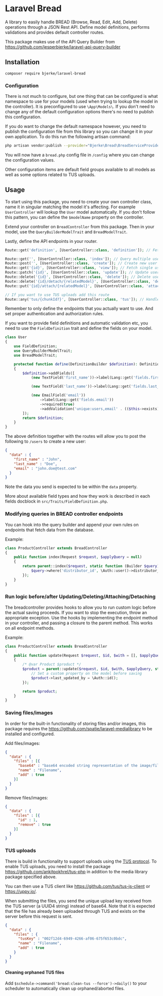 # Laravel Bread

A library to easily handle BREAD (Browse, Read, Edit, Add, Delete) operations through a JSON Rest API. Define model definitions, performs validations and provides default controller routes.

This package makes use of the API Query Builder from https://github.com/jesperbjerke/laravel-api-query-builder

## Installation

```shell script
composer require bjerke/laravel-bread
```

### Configuration

There is not much to configure, but one thing that can be configured is what namespace to use for your models (used when trying to lookup the model in the controller).
It is preconfigured to use `\App\Models\`. If you don't need to change any of the default configuration options there's no need to publish this configuration.

If you do want to change the default namespace however, you need to publish the configuration file from this library so you can change it in your own application.
To do this run the following artisan command:
```sh
php artisan vendor:publish --provider="Bjerke\Bread\BreadServiceProvider"
```

You will now have a `bread.php` config file in `/config` where you can change the configuration values.

Other configuration items are default field groups available to all models as well as some options related to TUS uploads.

## Usage

To start using this package, you need to create your own controller class, name it in singular matching the model it's affecting.
For example `UserController` will lookup the `User` model automatically. If you don't follow this pattern, you can define the `$modelName` property on the controller.

Extend your controller on `BreadController` from this package. Then in your model, use the `QueryBuilderModelTrait` and `BreadModelTrait`.

Lastly, define the API endpoints in your router.

```php
Route::get('definition', [UserController::class, 'definition']); // Fetch model field definitions

Route::get('', [UserController::class, 'index']); // Query multiple users, uses ApiQueryBuilder
Route::post('', [UserController::class, 'create']); // Create new user
Route::get('{id}', [UserController::class, 'view']); // Fetch single user
Route::patch('{id}', [UserController::class, 'update']); // Update user
Route::delete('{id}', [UserController::class, 'delete']); // Delete user
Route::delete('{id}/detach/{relatedModel}', [UserController::class, 'detach']); // Attach an existing model to be related to user
Route::put('{id}/attach/{relatedModel}', [UserController::class, 'attach']); // Detach an existing related model from user

// If you want to use TUS uploads add this route
Route::any('tus/{chunkId?}', [UserController::class, 'tus']); // Handle TUS uploads
```

Remember to only define the endpoints that you actually want to use. And set proper authentication and authorization rules.

If you want to provide field definitions and automatic validation etc, you need to use the `FieldDefinition` trait and define the fields on your model.

```php
class User
{
    use FieldDefinition;
    use QueryBuilderModelTrait;
    use BreadModelTrait;

    protected function define(DefinitionBuilder $definition): DefinitionBuilder
    {
        $definition->addFields([
            (new TextField('first_name'))->label(Lang::get('fields.first_name'))->required(true),

            (new TextField('last_name'))->label(Lang::get('fields.last_name'))->required(true),

            (new EmailField('email'))
                ->label(Lang::get('fields.email'))
                ->required(true)
                ->addValidation('unique:users,email' . (($this->exists) ? (',' . $this->id) : ''))
        ]);
        return $definition;
    }
}
```

The above definition together with the routes will allow you to post the following to `/users` to create a new user:
```json
{
  "data" : {
    "first_name" : "John",
    "last_name" : "Doe",
    "email" : "john.doe@test.com"
  }
}
```
Note the data you send is expected to be within the `data` property. 

More about available field types and how they work is described in each fields docblock in `src/Traits/FieldDefinition.php`.

### Modifying queries in BREAD controller endpoints

You can hook into the query builder and append your own rules on endpoints that fetch data from the database.

Example:
```php
class ProductController extends BreadController
{
    public function index(Request $request, $applyQuery = null)
    {
        return parent::index($request, static function (Builder $query) {
            $query->where('distributor_id', \Auth::user()->distributor_id);
        });
    }
}
```


### Run logic before/after Updating/Deleting/Attaching/Detaching

The breadcontroller provides hooks to allow you to run custom logic before the actual saving proceeds. If you want to stop the execution, throw an appropriate exception.
Use the hooks by implementing the endpoint method in your controller, and passing a closure to the parent method. This works on all endpoint methods.

Example:
```php
class ProductController extends BreadController
{
    public function update(Request $request, $id, $with = [], $applyQuery = null, $beforeSave = null)
    {
        /* @var Product $product */
        $product = parent::update($request, $id, $with, $applyQuery, static function (Product $product) {
            // Set a custom property on the model before saving
            $product->last_updated_by = \Auth::id();
        });

        return $product;
    }
}
```

### Saving files/images

In order for the built-in functionality of storing files and/or images, this package requires the https://github.com/spatie/laravel-medialibrary to be installed and configured.

Add files/images:
```json
{
  "data" : {
    "files" : [{
      "base64" : "base64 encoded string representation of the image/file",
      "name" : "Filename",
      "add" : true
    }]
  }
}
```

Remove files/images:
```json
{
  "data" : {
    "files" : [{
      "id" : 1,
      "remove" : true
    }]
  }
}
```

### TUS uploads

There is build in functionality to support uploads using the [TUS protocol](https://tus.io/). To enable TUS uploads, you need to install the package https://github.com/ankitpokhrel/tus-php in addition to the media library package specified above.

You can then use a TUS client like https://github.com/tus/tus-js-client or https://uppy.io/.

When submitting the files, you send the unique upload key received from the TUS server (a UUID4 string) instead of base64. Note that it is expected that the file has already been uploaded through TUS  and exists on the server before this request is sent.
```json
{
  "data" : {
    "files" : {
      "tusKey" : "002f12d4-6949-4266-af06-675f653c0bdc",
      "name" : "Filename",
      "add" : true
    }
  }
}
```

#### Cleaning orphaned TUS files

Add `$schedule->command('bread:clean-tus --force')->daily()` to your scheduler to automatically clean up orphaned/aborted files.
